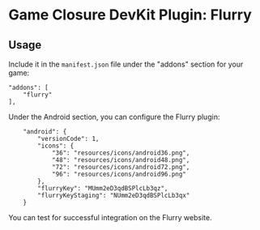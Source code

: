 # Game Closure DevKit Plugin: Flurry

## Usage

Include it in the `manifest.json` file under the "addons" section for your game:

~~~
"addons": [
	"flurry"
],
~~~

Under the Android section, you can configure the Flurry plugin:

~~~
	"android": {
		"versionCode": 1,
		"icons": {
			"36": "resources/icons/android36.png",
			"48": "resources/icons/android48.png",
			"72": "resources/icons/android72.png",
			"96": "resources/icons/android96.png"
		},
		"flurryKey": "MUmm2eD3qdBSPlcLb3qz",
		"flurryKeyStaging": "NUmm2eD3qdBSPlcLb3qx"
	}
~~~

You can test for successful integration on the Flurry website.
